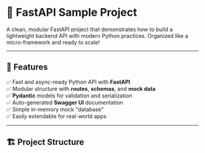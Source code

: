 # 🚀 FastAPI Sample Project

A clean, modular FastAPI project that demonstrates how to build a lightweight backend API with modern Python practices. Organized like a micro-framework and ready to scale!

---

## 🌟 Features

✅ Fast and async-ready Python API with **FastAPI**  
✅ Modular structure with **routes**, **schemas**, and **mock data**  
✅ **Pydantic** models for validation and serialization  
✅ Auto-generated **Swagger UI** documentation  
✅ Simple in-memory mock "database"  
✅ Easily extendable for real-world apps

---

## 🏗️ Project Structure

